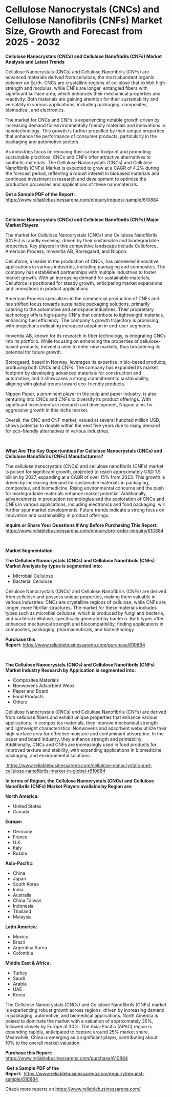 <p><h1>Cellulose Nanocrystals (CNCs) and Cellulose Nanofibrils (CNFs) Market Size, Growth and Forecast from 2025 - 2032</h1></p><p><strong>Cellulose Nanocrystals (CNCs) and Cellulose Nanofibrils (CNFs) Market Analysis and Latest Trends</strong></p>
<p><p>Cellulose Nanocrystals (CNCs) and Cellulose Nanofibrils (CNFs) are advanced materials derived from cellulose, the most abundant organic polymer on Earth. CNCs are crystalline regions of cellulose that exhibit high strength and modulus, while CNFs are longer, entangled fibers with significant surface area, which enhances their mechanical properties and reactivity. Both materials are gaining attention for their sustainability and versatility in various applications, including packaging, composites, biomedical, and electronics.</p><p>The market for CNCs and CNFs is experiencing notable growth driven by increasing demand for environmentally friendly materials and innovations in nanotechnology. This growth is further propelled by their unique properties that enhance the performance of consumer products, particularly in the packaging and automotive sectors.</p><p>As industries focus on reducing their carbon footprint and promoting sustainable practices, CNCs and CNFs offer attractive alternatives to synthetic materials. The Cellulose Nanocrystals (CNCs) and Cellulose Nanofibrils (CNFs) Market is expected to grow at a CAGR of 4.2% during the forecast period, reflecting a robust interest in biobased materials and continued investment in research and development to optimize the production processes and applications of these nanomaterials.</p></p>
<p><strong>Get a Sample PDF of the Report:&nbsp;</strong> <a href="https://www.reliablebusinessarena.com/enquiry/request-sample/610884?utm_campaign=2805&utm_medium=2&utm_source=Github&utm_content=ia&utm_term=23032025&utm_id=cellulose-nanocrystals-cncs-and-cellulose-nanofibrils-cnfs">https://www.reliablebusinessarena.com/enquiry/request-sample/610884</a></p>
<p>&nbsp;</p>
<p><strong>Cellulose Nanocrystals (CNCs) and Cellulose Nanofibrils (CNFs) Major Market Players</strong></p>
<p><p>The market for Cellulose Nanocrystals (CNCs) and Cellulose Nanofibrils (CNFs) is rapidly evolving, driven by their sustainable and biodegradable properties. Key players in this competitive landscape include Celluforce, American Process, Innventia AB, Borregaard, and Nippon.</p><p>Celluforce, a leader in the production of CNCs, has pioneered innovative applications in various industries, including packaging and composites. The company has established partnerships with multiple industries to foster market growth. With an increasing demand for sustainable materials, Celluforce is positioned for steady growth, anticipating market expansions and innovations in product applications.</p><p>American Process specializes in the commercial production of CNFs and has shifted focus towards sustainable packaging solutions, primarily catering to the automotive and aerospace industries. Their proprietary technology offers high-purity CNFs that contribute to lightweight materials, enhancing fuel efficiency. The company's growth trajectory is promising, with projections indicating increased adoption in end-user segments.</p><p>Innventia AB, known for its research in fiber technology, is integrating CNCs into its portfolio. While focusing on enhancing the properties of cellulose-based products, Innventia aims to enter new markets, thus broadening its potential for future growth. </p><p>Borregaard, based in Norway, leverages its expertise in bio-based products, producing both CNCs and CNFs. The company has expanded its market footprint by developing advanced materials for construction and automotive, and it showcases a strong commitment to sustainability, aligning with global trends toward eco-friendly products.</p><p>Nippon Paper, a prominent player in the pulp and paper industry, is also venturing into CNCs and CNFs to diversify its product offerings. With significant investments in research and development, Nippon aims for aggressive growth in this niche market.</p><p>Overall, the CNC and CNF market, valued at several hundred million USD, shows potential to double within the next five years due to rising demand for eco-friendly alternatives in various industries.</p></p>
<p>&nbsp;</p>
<p><strong>What Are The Key Opportunities For Cellulose Nanocrystals (CNCs) and Cellulose Nanofibrils (CNFs) Manufacturers?</strong></p>
<p><p>The cellulose nanocrystals (CNCs) and cellulose nanofibrils (CNFs) market is poised for significant growth, projected to reach approximately USD 1.5 billion by 2027, expanding at a CAGR of over 15% from 2023. This growth is driven by increasing demand for sustainable materials in packaging, composites, and biomedicine. Rising environmental concerns and the push for biodegradable materials enhance market potential. Additionally, advancements in production technologies and the exploration of CNCs and CNFs in various applications, including electronics and food packaging, will further spur market developments. Future trends indicate a strong focus on innovation and sustainability in product offerings.</p></p>
<p><strong>Inquire or Share Your Questions If Any Before Purchasing This Report:</strong> <a href="https://www.reliablebusinessarena.com/enquiry/pre-order-enquiry/610884?utm_campaign=2805&utm_medium=2&utm_source=Github&utm_content=ia&utm_term=23032025&utm_id=cellulose-nanocrystals-cncs-and-cellulose-nanofibrils-cnfs">https://www.reliablebusinessarena.com/enquiry/pre-order-enquiry/610884</a></p>
<p>&nbsp;</p>
<p><strong>Market Segmentation</strong></p>
<p><strong>The Cellulose Nanocrystals (CNCs) and Cellulose Nanofibrils (CNFs) Market Analysis by types is segmented into:</strong></p>
<p><ul><li>Microbial Cellulose</li><li>Bacterial Cellulose</li></ul></p>
<p><p>Cellulose Nanocrystals (CNCs) and Cellulose Nanofibrils (CNFs) are derived from cellulose and possess unique properties, making them valuable in various industries. CNCs are crystalline regions of cellulose, while CNFs are longer, more fibrillar structures. The market for these materials includes types such as microbial cellulose, which is produced by fungi and bacteria, and bacterial cellulose, specifically generated by bacteria. Both types offer enhanced mechanical strength and biocompatibility, finding applications in composites, packaging, pharmaceuticals, and biotechnology.</p></p>
<p><strong>Purchase this Report:&nbsp;</strong><a href="https://www.reliablebusinessarena.com/purchase/610884?utm_campaign=2805&utm_medium=2&utm_source=Github&utm_content=ia&utm_term=23032025&utm_id=cellulose-nanocrystals-cncs-and-cellulose-nanofibrils-cnfs">https://www.reliablebusinessarena.com/purchase/610884</a></p>
<p>&nbsp;</p>
<p><strong>The Cellulose Nanocrystals (CNCs) and Cellulose Nanofibrils (CNFs) Market Industry Research by Application is segmented into:</strong></p>
<p><ul><li>Composites Materials</li><li>Nonwovens Adsorbent Webs</li><li>Paper and Board</li><li>Food Products</li><li>Others</li></ul></p>
<p><p>Cellulose Nanocrystals (CNCs) and Cellulose Nanofibrils (CNFs) are derived from cellulose fibers and exhibit unique properties that enhance various applications. In composites materials, they improve mechanical strength and lightweight characteristics. Nonwovens and adsorbent webs utilize their high surface area for effective moisture and contaminant absorption. In the paper and board industry, they enhance strength and printability. Additionally, CNCs and CNFs are increasingly used in food products for improved texture and stability, with expanding applications in biomedicine, packaging, and environmental solutions.</p></p>
<p><a href="https://www.reliablebusinessarena.com/cellulose-nanocrystals-and-cellulose-nanofibrils-market-in-global-r610884?utm_campaign=2805&utm_medium=2&utm_source=Github&utm_content=ia&utm_term=23032025&utm_id=cellulose-nanocrystals-cncs-and-cellulose-nanofibrils-cnfs">&nbsp;https://www.reliablebusinessarena.com/cellulose-nanocrystals-and-cellulose-nanofibrils-market-in-global-r610884</a></p>
<p><strong>In terms of Region, the Cellulose Nanocrystals (CNCs) and Cellulose Nanofibrils (CNFs) Market Players available by Region are:</strong></p>
<p>
    <p> <strong> North America: </strong>
        <ul>
            <li>United States</li>
            <li>Canada</li>
        </ul>
        </p> 
    <p> <strong> Europe: </strong>
        <ul>
            <li>Germany</li>
            <li>France</li>
            <li>U.K.</li>
            <li>Italy</li>
            <li>Russia</li>
        </ul>
        </p> 
    <p> <strong> Asia-Pacific: </strong>
        <ul>
            <li>China</li>
            <li>Japan</li>
            <li>South Korea</li>
            <li>India</li>
            <li>Australia</li>
            <li>China Taiwan</li>
            <li>Indonesia</li>
            <li>Thailand</li>
            <li>Malaysia</li>
        </ul>
        </p> 
    <p> <strong> Latin America: </strong>
        <ul>
            <li>Mexico</li>
            <li>Brazil</li>
            <li>Argentina Korea</li>
            <li>Colombia</li>
        </ul>
        </p> 
    <p> <strong> Middle East & Africa: </strong>
        <ul>
            <li>Turkey</li>
            <li>Saudi</li>
            <li>Arabia</li>
            <li>UAE</li>
            <li>Korea</li>
        </ul>
    </p>
    </p>
<p><p>The Cellulose Nanocrystals (CNCs) and Cellulose Nanofibrils (CNFs) market is experiencing robust growth across regions, driven by increasing demand in packaging, automotive, and biomedical applications. North America is poised to dominate the market with a valuation of approximately 35%, followed closely by Europe at 30%. The Asia-Pacific (APAC) region is expanding rapidly, anticipated to capture around 25% market share. Meanwhile, China is emerging as a significant player, contributing about 10% to the overall market valuation.</p></p>
<p><strong>Purchase this Report: </strong><a href="https://www.reliablebusinessarena.com/purchase/610884?utm_campaign=2805&utm_medium=2&utm_source=Github&utm_content=ia&utm_term=23032025&utm_id=cellulose-nanocrystals-cncs-and-cellulose-nanofibrils-cnfs">https://www.reliablebusinessarena.com/purchase/610884</a></p>
<p>&nbsp;<strong>Get a Sample PDF of the Report:&nbsp;&nbsp;</strong><a href="https://www.reliablebusinessarena.com/enquiry/request-sample/610884?utm_campaign=2805&utm_medium=2&utm_source=Github&utm_content=ia&utm_term=23032025&utm_id=cellulose-nanocrystals-cncs-and-cellulose-nanofibrils-cnfs">https://www.reliablebusinessarena.com/enquiry/request-sample/610884</a></p>
<p><strong></strong></p>
<p>Check more reports on <a href="https://www.reliablebusinessarena.com/?utm_campaign=2805&utm_medium=2&utm_source=Github&utm_content=ia&utm_term=23032025&utm_id=cellulose-nanocrystals-cncs-and-cellulose-nanofibrils-cnfs">https://www.reliablebusinessarena.com/</a></p>